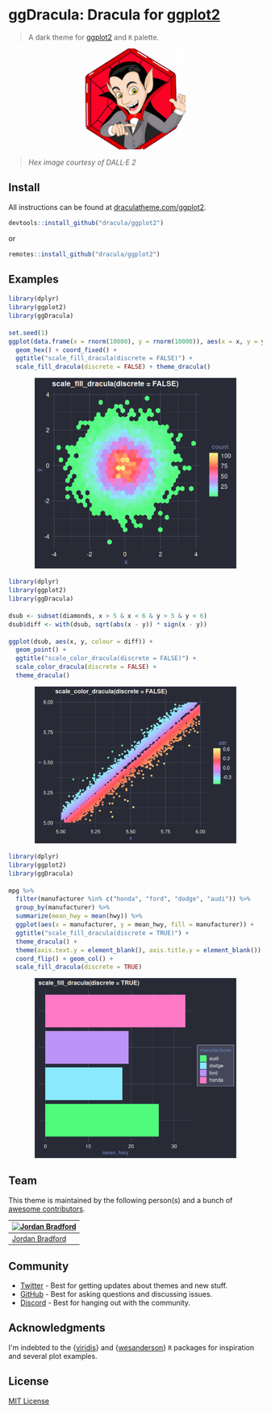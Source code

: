 # ggDracula: Dracula for [ggplot2](https://github.com/tidyverse/ggplot2)

> A dark theme for [ggplot2](https://github.com/tidyverse/ggplot2) and `R` palette.

<p align="center">
  <img src="img/dracula-hex-sticker.png" width="200" height="200"/>
</p>

> _Hex image courtesy of DALL·E 2_

## Install

All instructions can be found at [draculatheme.com/ggplot2](https://draculatheme.com/ggplot2).
```R
devtools::install_github("dracula/ggplot2")
```
or
```R
remotes::install_github("dracula/ggplot2")
```

## Examples

```R
library(dplyr)
library(ggplot2)
library(ggDracula)

set.seed(1)
ggplot(data.frame(x = rnorm(10000), y = rnorm(10000)), aes(x = x, y = y)) +
  geom_hex() + coord_fixed() +
  ggtitle("scale_fill_dracula(discrete = FALSE)") +
  scale_fill_dracula(discrete = FALSE) + theme_dracula()
```
<p align="center">
  <img src="img/hex.png" width="400"/>
</p>

```R
library(dplyr)
library(ggplot2)
library(ggDracula)

dsub <- subset(diamonds, x > 5 & x < 6 & y > 5 & y < 6)
dsub$diff <- with(dsub, sqrt(abs(x - y)) * sign(x - y))

ggplot(dsub, aes(x, y, colour = diff)) +
  geom_point() +
  ggtitle("scale_color_dracula(discrete = FALSE)") +
  scale_color_dracula(discrete = FALSE) +
  theme_dracula()
```
<p align="center">
  <img src="img/diamond-point.png" width="400"/>
</p>

```R
library(dplyr)
library(ggplot2)
library(ggDracula)

mpg %>%
  filter(manufacturer %in% c("honda", "ford", "dodge", "audi")) %>%
  group_by(manufacturer) %>%
  summarize(mean_hwy = mean(hwy)) %>%
  ggplot(aes(x = manufacturer, y = mean_hwy, fill = manufacturer)) +
  ggtitle("scale_fill_dracula(discrete = TRUE)") +
  theme_dracula() +
  theme(axis.text.y = element_blank(), axis.title.y = element_blank()) +
  coord_flip() + geom_col() +
  scale_fill_dracula(discrete = TRUE)
```
<p align="center">
  <img src="img/mpg.png" width="400"/>
</p>

## Team

This theme is maintained by the following person(s) and a bunch of [awesome contributors](https://github.com/dracula/ggplot2/graphs/contributors).

| [![Jordan Bradford](https://github.com/jrdnbradford.png?size=100)](https://github.com/jrdnbradford) |
| --------------------------------------------------------------------------------------------------- |
| [Jordan Bradford](https://github.com/jrdnbradford)                                                  |

## Community

- [Twitter](https://twitter.com/draculatheme) - Best for getting updates about themes and new stuff.
- [GitHub](https://github.com/dracula/dracula-theme/discussions) - Best for asking questions and discussing issues.
- [Discord](https://draculatheme.com/discord-invite) - Best for hanging out with the community.

## Acknowledgments

I'm indebted to the {[viridis](https://sjmgarnier.github.io/viridis)} and {[wesanderson](https://github.com/karthik/wesanderson)} `R` packages for inspiration and several plot examples.

## License

[MIT License](./LICENSE)
